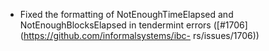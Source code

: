 - Fixed the formatting of NotEnoughTimeElapsed and NotEnoughBlocksElapsed
  in tendermint errors ([#1706](https://github.com/informalsystems/ibc-
  rs/issues/1706))